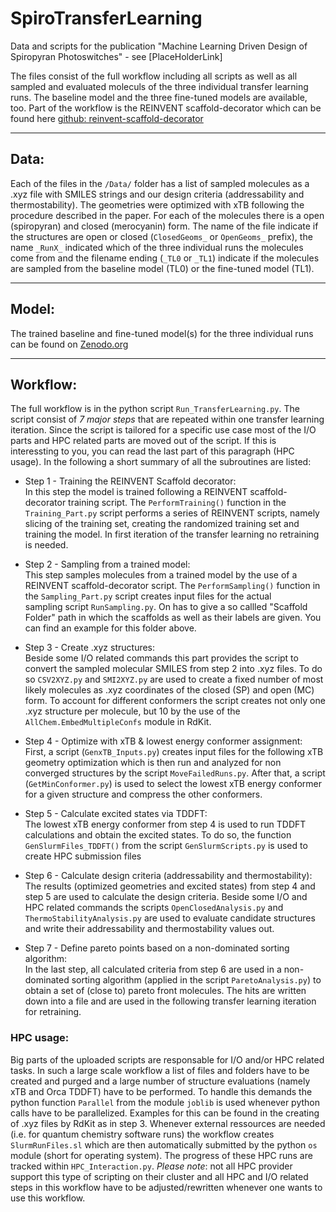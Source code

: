 # SpiroTransferLearning
Data and scripts for the publication "Machine Learning Driven Design of Spiropyran Photoswitches" - see [PlaceHolderLink]

The files consist of the full workflow including all scripts as well as all sampled and evaluated moleculs of the three individual transfer learning runs. 
The baseline model and the three fine-tuned models are available, too. Part of the workflow is the REINVENT scaffold-decorator which can be found here [github: reinvent-scaffold-decorator](https://github.com/undeadpixel/reinvent-scaffold-decorator)

________

## Data: 
Each of the files in the ```/Data/``` folder has a list of sampled molecules as a .xyz file with SMILES strings and our design criteria (addressability and thermostability). The geometries were optimized with xTB following the procedure described in the paper. For each of the molecules there is a open (spiropyran) and closed (merocyanin) form. The name of the file indicate if the structures are open or closed (```ClosedGeoms_``` or ```OpenGeoms_``` prefix), the name ```_RunX_``` indicated which of the three individual runs the molecules come from and the filename ending (```_TL0``` or ```_TL1```) indicate if the molecules are sampled from the baseline model (TL0) or the fine-tuned model (TL1).

________

## Model: 
The trained baseline and fine-tuned model(s) for the three individual runs can be found on [Zenodo.org](https://zenodo.org/records/14011804)

________

## Workflow: 
The full workflow is in the python script ```Run_TransferLearning.py```. The script consist of *7 major steps* that are repeated within one transfer learning iteration. Since the script is tailored for a specific use case most of the I/O parts and HPC related parts are moved out of the script. If this is interessting to you, you can read the last part of this paragraph (HPC usage). In the following a short summary of all the subroutines are listed: 

- Step 1 - Training the REINVENT Scaffold decorator: <br/>
  In this step the model is trained following a REINVENT scaffold- decorator training script. The ```PerformTraining()``` function in the ```Training_Part.py``` script performs a series of REINVENT scripts, namely      slicing of the training set, creating the randomized training set and training the model. In first iteration of the transfer learning no retraining is needed.


- Step 2 - Sampling from a trained model: <br/>
  This step samples molecules from a trained model by the use of a REINVENT scaffold-decorator script. The ```PerformSampling()``` function in the ```Sampling_Part.py``` script creates input files for the actual   
  sampling script ```RunSampling.py```. On has to give a so callled "Scaffold Folder" path in which the scaffolds as well as their labels are given. You can find an example for this folder above. 

- Step 3 - Create .xyz structures: <br/>
  Beside some I/O related commands this part provides the script to convert the sampled molecular SMILES from step 2 into .xyz files. To do so ```CSV2XYZ.py``` and ```SMI2XYZ.py``` are used to create a fixed number
  of most likely molecules as .xyz coordinates of the closed (SP) and open (MC) form. To account for different conformers the script creates not only one .xyz structure per molecule, but 10 by the use of the
  ```AllChem.EmbedMultipleConfs``` module in RdKit. 
  
- Step 4 - Optimize with xTB & lowest energy conformer assignment: <br/>
  First, a script (```GenxTB_Inputs.py```) creates input files for the following xTB geometry optimization which is then run and analyzed for non converged structures by the script ```MoveFailedRuns.py```. After
  that, a script (```GetMinConformer.py```) is used to select the lowest xTB energy conformer for a given structure and compress the other conformers. 

- Step 5 - Calculate excited states via TDDFT: <br/>
  The lowest xTB energy conformer from step 4 is used to run TDDFT calculations and obtain the excited states. To do so, the function ```GenSlurmFiles_TDDFT()``` from the script ```GenSlurmScripts.py``` is used to
  create HPC submission files
  
- Step 6 - Calculate design criteria (addressability and thermostability): <br/>
  The results (optimized geometries and excited states) from step 4 and step 5 are used to calculate the design criteria. Beside some I/O and HPC related commands the scripts ```OpenClosedAnalysis.py``` and
  ```ThermoStabilityAnalysis.py``` are used to evaluate candidate structures and write their addressability and thermostability values out. 
  
- Step 7 - Define pareto points based on a non-dominated sorting algorithm: <br/>
  In the last step, all calculated criteria from step 6 are used in a non-dominated sorting algorithm (applied in the script ```ParetoAnalysis.py```) to obtain a set of (close to) pareto front molecules. The hits are
  written down into a file and are used in the following transfer learning iteration for retraining.


### HPC usage:
Big parts of the uploaded scripts are responsable for I/O and/or HPC related tasks. In such a large scale workflow a list of files and folders have to be created and purged and a large number of structure evaluations (namely xTB and Orca TDDFT) have to be performed. To handle this demands the python function ```Parallel``` from the module ```joblib``` is used whenever python calls have to be parallelized. Examples for this can be found in the creating of .xyz files by RdKit as in step 3. Whenever external ressources are needed (i.e. for quantum chemistry software runs) the workflow creates ```SlurmRunFiles.sl``` which are then automatically submitted by the python ```os``` module (short for operating system). The progress of these HPC runs are tracked within ```HPC_Interaction.py```. *Please note*: not all HPC provider support this type of scripting on their cluster and all HPC and I/O related steps in this workflow have to be adjusted/rewritten whenever one wants to use this workflow. 

